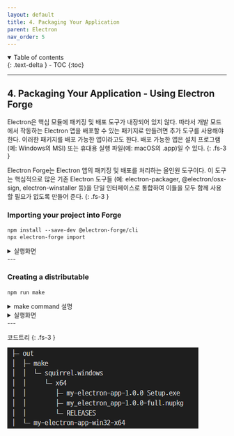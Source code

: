```yaml
---
layout: default
title: 4. Packaging Your Application
parent: Electron
nav_order: 5
---
```


<details open markdown="block">
  <summary>
    Table of contents
  </summary>
  {: .text-delta }
- TOC
{:toc}
</details>

---
## 4. Packaging Your Application - Using Electron Forge
Electron은 핵심 모듈에 패키징 및 배포 도구가 내장되어 있지 않다. 따라서 개발 모드에서 작동하는 Electron 앱을 배포할 수 있는 패키지로 만들려면 추가 도구를 사용해야한다. 이러한 패키지를 배포 가능한 앱이라고도 한다. 배포 가능한 앱은 설치 프로그램(예: Windows의 MSI) 또는 휴대용 실행 파일(예: macOS의 .app)일 수 있다.
{: .fs-3 }   

Electron Forge는 Electron 앱의 패키징 및 배포를 처리하는 올인원 도구이다. 이 도구는 핵심적으로 많은 기존 Electron 도구들 (예: electron-packager, @electron/osx-sign, electron-winstaller 등)을 단일 인터페이스로 통합하여 이들을 모두 함께 사용할 필요가 없도록 만들어 준다.
{: .fs-3 }   

### Importing your project into Forge
```
npm install --save-dev @electron-forge/cli
npx electron-forge import
```
<details>
<summary>
실행화면     
</summary>
<div markdown="1">

![web_application51.png](https://github.com/Sujinkim-625/Sujinkim-625.github.io/blob/main/docs/nims/image/web_application51.png?raw=true) 

![web_application52.png](https://github.com/Sujinkim-625/Sujinkim-625.github.io/blob/main/docs/nims/image/web_application52.png?raw=true) 

package.json에 forge 관련 코드가 추가된다.
{: .fs-3 }   

![web_application53.png](https://github.com/Sujinkim-625/Sujinkim-625.github.io/blob/main/docs/nims/image/web_application53.png?raw=true) 


</div>
</details>
---

### Creating a distributable
```
npm run make
```
<details>
<summary>
make command 설명
</summary>
<div markdown="1">

1. electron-forge package 실행:   
- 먼저, 내부에서 electron-forge package 명령을 실행.   
- 이 명령은 Electron 이진 파일과 함께 앱 코드를 번들링. 번들링된 코드는 특정 폴더에 생성됨.
- 즉, Electron 앱 코드와 Electron 바이너리가 함께 패키징되어 실행 가능한 형태로 만들어진다
2. Distributable 생성:
- 그런 다음, 이 패키지된 앱 폴더를 사용하여 각 설정된 메이커(Maker)에 대해 별도의 배포용 파일을 생성.
- 각 메이커는 특정한 배포 형식 또는 플랫폼을 나타냅니다. 예를 들어, @electron-forge/maker-deb은 Debian 운영 체제용 패키지를 생성하고, @electron-forge/maker-squirrel은 Windows용 설치 프로그램을 생성.
- 이렇게 생성된 배포용 파일은 사용자에게 제공되어 설치하거나 실행할 수 있는 형태로 제공.
{: .fs-3 }   

</div>
</details>

<details>
<summary>
실행화면     
</summary>
<div markdown="1">

![web_application54.png](https://github.com/Sujinkim-625/Sujinkim-625.github.io/blob/main/docs/nims/image/web_application54.png?raw=true) 

out folder 안에 파일이 생성됨.
{: .fs-3 }   

![web_application55.png](https://github.com/Sujinkim-625/Sujinkim-625.github.io/blob/main/docs/nims/image/web_application55.png?raw=true) 
</div>
</details>
---

코드트리
{: .fs-3 }   

![web_application56.png](https://github.com/Sujinkim-625/Sujinkim-625.github.io/blob/main/docs/nims/image/web_application56.png?raw=true) 
